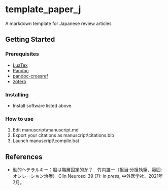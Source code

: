 # template_paper_j
A markdown template for Japanese review articles

## Getting Started
### Prerequisites
- [LuaTex](https://miktex.org/)
- [Pandoc](https://github.com/jgm/pandoc/releases/)
- [pandoc-crossref](https://github.com/lierdakil/pandoc-crossref/releases)
- [zotero](https://www.zotero.org/)

### Installing
- Install software listed above.

### How to use
1. Edit manuscript\\manuscript.md
2. Export your citations as manuscript\\citations.bib
3. Launch manuscript\\compile.bat

## References
- 動的ヘテラルキー：脳は階層固定的か？　竹内雄一（担当:分担執筆、範囲:オシレーション治療） Clin Neurosci 39 (7): *in press*, 中外医学社、2021年7月。
